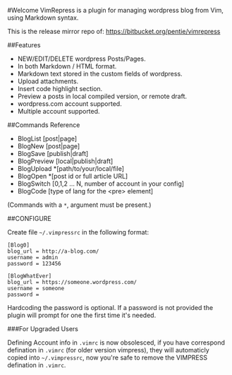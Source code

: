 #Welcome
VimRepress is a plugin for managing wordpress blog from Vim, using Markdown syntax.

This is the release mirror repo of: https://bitbucket.org/pentie/vimrepress

##Features
 * NEW/EDIT/DELETE wordpress Posts/Pages.
 * In both Markdown / HTML format.
 * Markdown text stored in the custom fields of wordpress.
 * Upload attachments.
 * Insert code highlight section.
 * Preview a posts in local compiled version, or remote draft.
 * wordpress.com account supported.
 * Multiple account supported.

##Commands Reference
 * BlogList     [post|page]
 * BlogNew      [post|page]
 * BlogSave     [publish|draft]
 * BlogPreview  [local|publish|draft]
 * BlogUpload   *[path/to/your/local/file]
 * BlogOpen     *[post id or full article URL]
 * BlogSwitch   [0,1,2 ... N, number of account in your config]
 * BlogCode     [type of lang for the \<pre\> element]
 
  (Commands with a `*`, argument must be present.)


##CONFIGURE

Create file `~/.vimpressrc` in the following format:

    [Blog0]
    blog_url = http://a-blog.com/
    username = admin
    password = 123456

    [BlogWhatEver]
    blog_url = https://someone.wordpress.com/
    username = someone
    password =

Hardcoding the password is optional. If a password is not provided the plugin will prompt for one the first time it's needed.

###For Upgraded Users

Defining Account info in `.vimrc` is now obsolesced, if you have correspond defination in `.vimrc` (for older version vimpress), they will automaticly copied into `~/.vimpressrc`, now you're safe to remove the VIMPRESS defination in `.vimrc`.

